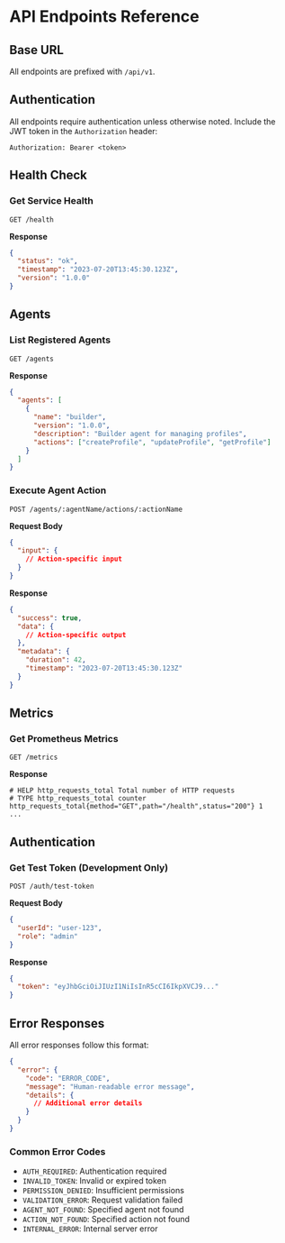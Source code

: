 # API Endpoints Reference

## Base URL

All endpoints are prefixed with `/api/v1`.

## Authentication

All endpoints require authentication unless otherwise noted. Include the JWT token in the `Authorization` header:

```
Authorization: Bearer <token>
```

## Health Check

### Get Service Health

```
GET /health
```

**Response**

```json
{
  "status": "ok",
  "timestamp": "2023-07-20T13:45:30.123Z",
  "version": "1.0.0"
}
```

## Agents

### List Registered Agents

```
GET /agents
```

**Response**

```json
{
  "agents": [
    {
      "name": "builder",
      "version": "1.0.0",
      "description": "Builder agent for managing profiles",
      "actions": ["createProfile", "updateProfile", "getProfile"]
    }
  ]
}
```

### Execute Agent Action

```
POST /agents/:agentName/actions/:actionName
```

**Request Body**

```json
{
  "input": {
    // Action-specific input
  }
}
```

**Response**

```json
{
  "success": true,
  "data": {
    // Action-specific output
  },
  "metadata": {
    "duration": 42,
    "timestamp": "2023-07-20T13:45:30.123Z"
  }
}
```

## Metrics

### Get Prometheus Metrics

```
GET /metrics
```

**Response**

```
# HELP http_requests_total Total number of HTTP requests
# TYPE http_requests_total counter
http_requests_total{method="GET",path="/health",status="200"} 1
...
```

## Authentication

### Get Test Token (Development Only)

```
POST /auth/test-token
```

**Request Body**

```json
{
  "userId": "user-123",
  "role": "admin"
}
```

**Response**

```json
{
  "token": "eyJhbGciOiJIUzI1NiIsInR5cCI6IkpXVCJ9..."
}
```

## Error Responses

All error responses follow this format:

```json
{
  "error": {
    "code": "ERROR_CODE",
    "message": "Human-readable error message",
    "details": {
      // Additional error details
    }
  }
}
```

### Common Error Codes

- `AUTH_REQUIRED`: Authentication required
- `INVALID_TOKEN`: Invalid or expired token
- `PERMISSION_DENIED`: Insufficient permissions
- `VALIDATION_ERROR`: Request validation failed
- `AGENT_NOT_FOUND`: Specified agent not found
- `ACTION_NOT_FOUND`: Specified action not found
- `INTERNAL_ERROR`: Internal server error
